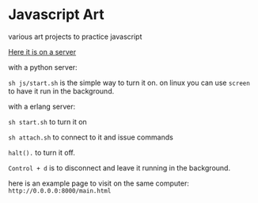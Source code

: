 Javascript Art
=======

various art projects to practice javascript

[Here it is on a server](http://64.227.21.70:8000/main.html)


with a python server:

`sh js/start.sh` is the simple way to turn it on. on linux you can use `screen` to have it run in the background.

with a erlang server:

`sh start.sh` to turn it on

`sh attach.sh` to connect to it and issue commands

`halt().` to turn it off.

`Control + d` is to disconnect and leave it running in the background.


here is an example page to visit on the same computer: `http://0.0.0.0:8000/main.html`
